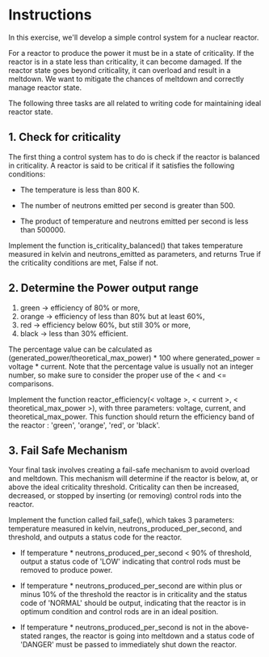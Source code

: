 # Instructions

In this exercise, we'll develop a simple control system for a nuclear reactor.

For a reactor to produce the power it must be in a state of criticality. If the reactor is in a state less than criticality, it can become damaged. If the reactor state goes beyond criticality, it can overload and result in a meltdown. We want to mitigate the chances of meltdown and correctly manage reactor state.

The following three tasks are all related to writing code for maintaining ideal reactor state.

## 1. Check for criticality

The first thing a control system has to do is check if the reactor is balanced in criticality. A reactor is said to be critical if it satisfies the following conditions:

- The temperature is less than 800 K.

- The number of neutrons emitted per second is greater than 500.

- The product of temperature and neutrons emitted per second is less than 500000.

Implement the function is_criticality_balanced() that takes temperature measured in kelvin and neutrons_emitted as parameters, and returns True if the criticality conditions are met, False if not.

## 2. Determine the Power output range

1. green -> efficiency of 80% or more,
2. orange -> efficiency of less than 80% but at least 60%,
3. red -> efficiency below 60%, but still 30% or more,
4. black -> less than 30% efficient.

The percentage value can be calculated as (generated_power/theoretical_max_power) * 100 where generated_power = voltage * current. Note that the percentage value is usually not an integer number, so make sure to consider the proper use of the < and <= comparisons.

Implement the function reactor_efficiency(< voltage >, < current >, < theoretical_max_power >), with three parameters: voltage, current, and theoretical_max_power. This function should return the efficiency band of the reactor : 'green', 'orange', 'red', or 'black'.

## 3. Fail Safe Mechanism

Your final task involves creating a fail-safe mechanism to avoid overload and meltdown. This mechanism will determine if the reactor is below, at, or above the ideal criticality threshold. Criticality can then be increased, decreased, or stopped by inserting (or removing) control rods into the reactor.

Implement the function called fail_safe(), which takes 3 parameters: temperature measured in kelvin, neutrons_produced_per_second, and threshold, and outputs a status code for the reactor.

- If temperature * neutrons_produced_per_second < 90% of threshold, output a status code of 'LOW' indicating that control rods must be removed to produce power.

- If temperature * neutrons_produced_per_second are within plus or minus 10% of the threshold the reactor is in criticality and the status code of 'NORMAL' should be output, indicating that the reactor is in optimum condition and control rods are in an ideal position.

- If temperature * neutrons_produced_per_second is not in the above-stated ranges, the reactor is going into meltdown and a status code of 'DANGER' must be passed to immediately shut down the reactor.
